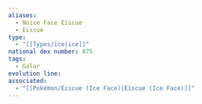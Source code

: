 ```yaml
---
aliases:
  - Noice Face Eiscue
  - Eiscue
type:
  - "[[Types/ice|ice]]"
national dex number: 875
tags:
  - Galar
evolution line: 
associated:
  - "[[Pokémon/Eiscue (Ice Face)|Eiscue (Ice Face)]]"
---
```

